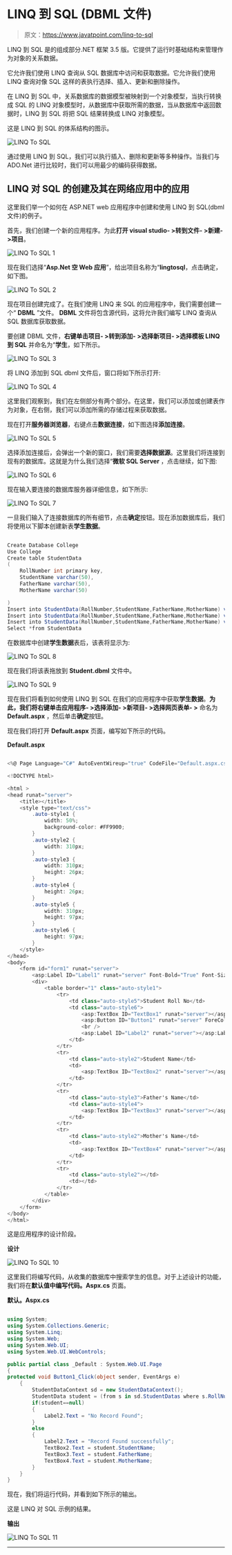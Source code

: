 # LINQ 到 SQL (DBML 文件)

> 原文：<https://www.javatpoint.com/linq-to-sql>

LINQ 到 SQL 是的组成部分.NET 框架 3.5 版。它提供了运行时基础结构来管理作为对象的关系数据。

它允许我们使用 LINQ 查询从 SQL 数据库中访问和获取数据。它允许我们使用 LINQ 查询对像 SQL 这样的表执行选择、插入、更新和删除操作。

在 LINQ 到 SQL 中，关系数据库的数据模型被映射到一个对象模型，当执行转换成 SQL 的 LINQ 对象模型时，从数据库中获取所需的数据，当从数据库中返回数据时，LINQ 到 SQL 将把 SQL 结果转换成 LINQ 对象模型。

这是 LINQ 到 SQL 的体系结构的图示。

![LINQ To SQL](img/4fa8ca9623f7d675a518f9eb467946e3.png)

通过使用 LINQ 到 SQL，我们可以执行插入、删除和更新等多种操作。当我们与 ADO.Net 进行比较时，我们可以用最少的编码获得数据。

## LINQ 对 SQL 的创建及其在网络应用中的应用

这里我们举一个如何在 ASP.NET web 应用程序中创建和使用 LINQ 到 SQL(dbml 文件)的例子。

首先，我们创建一个新的应用程序。为此**打开 visual studio- >转到文件- >新建- >项目**。

![LINQ To SQL 1](img/fab90d20fc9c6a47352f631e516c864f.png)

现在我们选择“**Asp.Net 空 Web 应用**”，给出项目名称为“**lingtosql**，点击确定，如下图。

![LINQ To SQL 2](img/ac2a29a63df3a004d2d6e36909714388.png)

现在项目创建完成了。在我们使用 LINQ 来 SQL 的应用程序中，我们需要创建一个“ **DBML** ”文件。 **DBML** 文件将包含源代码，这将允许我们编写 LINQ 查询从 SQL 数据库获取数据。

要创建 DBML 文件，**右键单击项目- >转到添加- >选择新项目- >选择模板 LINQ 到 SQL** 并命名为“**学生**，如下所示。

![LINQ To SQL 3](img/67b9e6d79ec07ff62de6a5dea22a7705.png)

将 LINQ 添加到 SQL dbml 文件后，窗口将如下所示打开:

![LINQ To SQL 4](img/ffaaaae9ff918d2b638ee05908d85f4a.png)

这里我们观察到，我们在左侧部分有两个部分。在这里，我们可以添加或创建表作为对象，在右侧，我们可以添加所需的存储过程来获取数据。

现在打开**服务器浏览器**，右键点击**数据连接**，如下图选择**添加连接**。

![LINQ To SQL 5](img/747dbc9b9db3efa51ba0426bf27e5752.png)

选择添加连接后，会弹出一个新的窗口，我们需要**选择数据源**。这里我们将连接到现有的数据库。这就是为什么我们选择“**微软 SQL Server** ，点击继续，如下图:

![LINQ To SQL 6](img/4537003a1a67a7d00194eed967ff9300.png)

现在输入要连接的数据库服务器详细信息，如下所示:

![LINQ To SQL 7](img/6e091640635939de82391950f256ef13.png)

一旦我们输入了连接数据库的所有细节，点击**确定**按钮。现在添加数据库后，我们将使用以下脚本创建新表**学生数据**。

```cs

Create Database College
Use College
Create table StudentData
(
	RollNumber int primary key,
	StudentName varchar(50),
	FatherName varchar(50),
	MotherName varchar(50)

)
Insert into StudentData(RollNumber,StudentName,FatherName,MotherName) values(101,'Akshay','Rakesh Tyagi','Samlesh Tyagi')
Insert into StudentData(RollNumber,StudentName,FatherName,MotherName) values(102,'Vaishali','Ashok Tyagi','Munesh Tyagi')
Insert into StudentData(RollNumber,StudentName,FatherName,MotherName) values(103,'Arpita','Arvind Rai','Anni Rai')
Select *from StudentData

```

在数据库中创建**学生数据**表后，该表将显示为:

![LINQ To SQL 8](img/ceb02d0e3ea2535155c7c7846db05451.png)

现在我们将该表拖放到 **Student.dbml** 文件中。

![LINQ To SQL 9](img/7e092d988381a154e28330ce0244952d.png)

现在我们将看到如何使用 LINQ 到 SQL 在我们的应用程序中获取**学生数据**。**为此，我们将右键单击应用程序- >选择添加- >新项目- >选择网页表单- >** 命名为 **Default.aspx** ，然后单击**确定**按钮。

现在我们将打开 **Default.aspx** 页面，编写如下所示的代码。

**Default.aspx**

```cs

<%@ Page Language="C#" AutoEventWireup="true" CodeFile="Default.aspx.cs" Inherits="_Default" %>

<!DOCTYPE html>

<html >
<head runat="server">
    <title></title>
    <style type="text/css">
        .auto-style1 {
            width: 50%;
            background-color: #FF9900;
        }
        .auto-style2 {
            width: 310px;
        }
        .auto-style3 {
            width: 310px;
            height: 26px;
        }
        .auto-style4 {
            height: 26px;
        }
        .auto-style5 {
            width: 310px;
            height: 97px;
        }
        .auto-style6 {
            height: 97px;
        }
    </style>
</head>
<body>
    <form id="form1" runat="server">
        <asp:Label ID="Label1" runat="server" Font-Bold="True" Font-Size="Larger" Text="LINQ TO SQL"></asp:Label>
        <div>
            <table border="1" class="auto-style1">
                <tr>
                    <td class="auto-style5">Student Roll No</td>
                    <td class="auto-style6">
                        <asp:TextBox ID="TextBox1" runat="server"></asp:TextBox>
                        <asp:Button ID="Button1" runat="server" ForeColor="#0066FF" OnClick="Button1_Click" Text="Search" />
                        <br />
                        <asp:Label ID="Label2" runat="server"></asp:Label>
                    </td>
                </tr>
                <tr>
                    <td class="auto-style2">Student Name</td>
                    <td>
                        <asp:TextBox ID="TextBox2" runat="server"></asp:TextBox>
                    </td>
                </tr>
                <tr>
                    <td class="auto-style3">Father's Name</td>
                    <td class="auto-style4">
                        <asp:TextBox ID="TextBox3" runat="server"></asp:TextBox>
                    </td>
                </tr>
                <tr>
                    <td class="auto-style2">Mother's Name</td>
                    <td>
                        <asp:TextBox ID="TextBox4" runat="server"></asp:TextBox>
                    </td>
                </tr>
                <tr>
                    <td class="auto-style2"></td>
                    <td></td>
                </tr>
            </table>
        </div>
    </form>
</body>
</html>

```

这是应用程序的设计阶段。

**设计**

![LINQ To SQL 10](img/221adc994a1337068cc375cd722a9d67.png)

这里我们将编写代码，从收集的数据库中搜索学生的信息。对于上述设计的功能，我们将在**默认值中编写代码。Aspx.cs** 页面。

**默认。Aspx.cs**

```cs

using System;
using System.Collections.Generic;
using System.Linq;
using System.Web;
using System.Web.UI;
using System.Web.UI.WebControls;

public partial class _Default : System.Web.UI.Page
{
protected void Button1_Click(object sender, EventArgs e)
    {
        StudentDataContext sd = new StudentDataContext();
        StudentData student = (from s in sd.StudentDatas where s.RollNumber.ToString() == TextBox1.Text select s).FirstOrDefault();
        if(student==null)
        {
            Label2.Text = "No Record Found";
        }
        else
        {
            Label2.Text = "Record Found successfully";
            TextBox2.Text = student.StudentName;
            TextBox3.Text = student.FatherName;
            TextBox4.Text = student.MotherName;
        }
    }
}

```

现在，我们将运行代码，并看到如下所示的输出。

这是 LINQ 对 SQL 示例的结果。

**输出**

![LINQ To SQL 11](img/caebef0ad982613029751988f1a9d2a0.png)

* * *